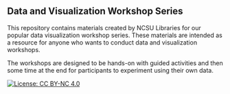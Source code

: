 ## Data and Visualization Workshop Series 


This repository contains materials created by NCSU Libraries for our popular data visualization workshop series. These materials are intended as a resource for anyone who wants to conduct data and visualization workshops.

The workshops are designed to be hands-on with guided activities and then some time at the end for participants to experiment using their own data.


[![License: CC BY-NC 4.0](https://licensebuttons.net/l/by-nc/4.0/80x15.png)](http://creativecommons.org/licenses/by-nc/4.0/)
